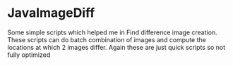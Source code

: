 # JavaImageDiff
Some simple scripts which helped me in Find difference image creation. These scripts can do batch combination of images and compute the locations at which 2 images differ. Again these are just quick scripts so not fully optimized 
